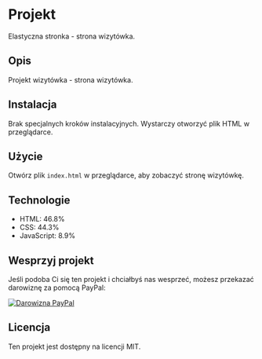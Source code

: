 <!-- GitAds-Verify: Z9NOH93QYPXYLNWWBUVCSABU14S29LHU -->
# Projekt

Elastyczna stronka - strona wizytówka.

## Opis

Projekt wizytówka - strona wizytówka.

## Instalacja

Brak specjalnych kroków instalacyjnych. Wystarczy otworzyć plik HTML w przeglądarce.

## Użycie

Otwórz plik `index.html` w przeglądarce, aby zobaczyć stronę wizytówkę.

## Technologie

- HTML: 46.8%
- CSS: 44.3%
- JavaScript: 8.9%

## Wesprzyj projekt

Jeśli podoba Ci się ten projekt i chciałbyś nas wesprzeć, możesz przekazać darowiznę za pomocą PayPal:

[![Darowizna PayPal][def]](https://www.paypal.com/donate?hosted_button_id=9MYZA8H98LSM4)

## Licencja

Ten projekt jest dostępny na licencji MIT.


[def]: https://www.paypalobjects.com/pl_PL/PL/i/btn/btn_donate_SM.gif